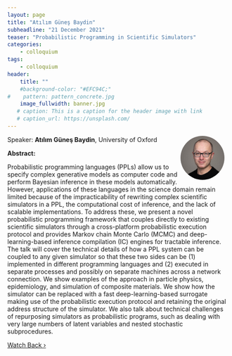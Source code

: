 ```yaml
---
layout: page
title: "Atılım Güneş Baydin"
subheadline: "21 December 2021"
teaser: "Probabilistic Programming in Scientific Simulators"
categories:
    - colloquium
tags:
    - colloquium
header:
    title: ""
    #background-color: "#EFC94C;"
#    pattern: pattern_concrete.jpg
    image_fullwidth: banner.jpg
   # caption: This is a caption for the header image with link
   # caption_url: https://unsplash.com/
---
```



 <img src="../../members/AtilimBayden.jpeg"
     alt="AtilimBayden"
     width="100"
     style="float: right; margin-right: 10px; border-radius:50%;" />


Speaker: **Atılım Güneş Baydin**, University of Oxford

**Abstract:** <br/>

Probabilistic programming languages (PPLs) allow us to specify complex generative models as computer code and perform Bayesian inference in these models automatically. However, applications of these languages in the science domain remain limited because of the impracticability of rewriting complex scientific simulators in a PPL, the computational cost of inference, and the lack of scalable implementations. To address these, we present a novel probabilistic programming framework that couples directly to existing scientific simulators through a cross-platform probabilistic execution protocol and provides Markov chain Monte Carlo (MCMC) and deep-learning-based inference compilation (IC) engines for tractable inference. The talk will cover the technical details of how a PPL system can be coupled to any given simulator so that these two sides can be (1) implemented in different programming languages and (2) executed in separate processes and possibly on separate machines across a network connection. We show examples of the approach in particle physics, epidemiology, and simulation of composite materials. We show how the simulator can be replaced with a fast deep-learning-based surrogate making use of the probabilistic execution protocol and retaining the original address structure of the simulator. We also talk about technical challenges of repurposing simulators as probabilistic programs, such as dealing with very large numbers of latent variables and nested stochastic subprocedures.

<a class="radius button small" href="https://drive.google.com/file/d/1gc3Ca9qycyHnlHciE-ZTGoCsolhGsvuW/view?usp=sharing">Watch Back ›</a>

[1]: https://bereau.group/
[2]: /blog/
[9]: /contact/
[3]:https://github.com/undark-lab/swyft
[4]:https://arxiv.org/abs/2011.13951
[5]:http://www.mathben.com/
[6]:https://pubs.acs.org/doi/10.1021/acs.jctc.0c00981
[7]:https://github.com/Ensing-Laboratory/FABULOUS
